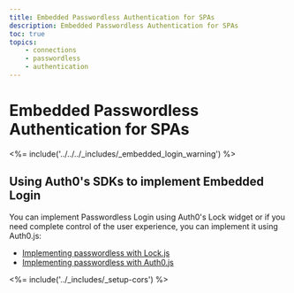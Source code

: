 ```yaml
---
title: Embedded Passwordless Authentication for SPAs
description: Embedded Passwordless Authentication for SPAs
toc: true
topics:
    - connections
    - passwordless
    - authentication
---
```

# Embedded Passwordless Authentication for SPAs

<%= include('../../../_includes/_embedded_login_warning') %>

## Using Auth0's SDKs to implement Embedded Login

You can implement Passwordless Login using Auth0's Lock widget or if you need complete control of the user experience, you can implement it using Auth0.js:

- [Implementing passwordless with Lock.js](/libraries/lock/v11#passwordless)
- [Implementing passwordless with Auth0.js](/libraries/auth0js#passwordless-login)

<%= include('../_includes/_setup-cors') %>

